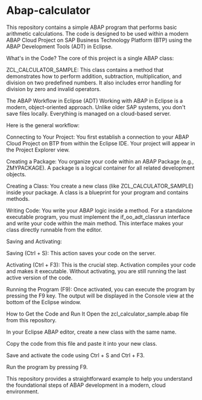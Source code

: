 # Abap-calculator
This repository contains a simple ABAP program that performs basic arithmetic calculations. The code is designed to be used within a modern ABAP Cloud Project on SAP Business Technology Platform (BTP) using the ABAP Development Tools (ADT) in Eclipse.

What's in the Code?
The core of this project is a single ABAP class:

ZCL_CALCULATOR_SAMPLE: This class contains a method that demonstrates how to perform addition, subtraction, multiplication, and division on two predefined numbers. It also includes error handling for division by zero and invalid operators.

The ABAP Workflow in Eclipse (ADT)
Working with ABAP in Eclipse is a modern, object-oriented approach. Unlike older SAP systems, you don't save files locally. Everything is managed on a cloud-based server.

Here is the general workflow:

Connecting to Your Project: You first establish a connection to your ABAP Cloud Project on BTP from within the Eclipse IDE. Your project will appear in the Project Explorer view.

Creating a Package: You organize your code within an ABAP Package (e.g., ZMYPACKAGE). A package is a logical container for all related development objects.

Creating a Class: You create a new class (like ZCL_CALCULATOR_SAMPLE) inside your package. A class is a blueprint for your program and contains methods.

Writing Code: You write your ABAP logic inside a method. For a standalone executable program, you must implement the if_oo_adt_classrun interface and write your code within the main method. This interface makes your class directly runnable from the editor.

Saving and Activating:

Saving (Ctrl + S): This action saves your code on the server.

Activating (Ctrl + F3): This is the crucial step. Activation compiles your code and makes it executable. Without activating, you are still running the last active version of the code.

Running the Program (F9): Once activated, you can execute the program by pressing the F9 key. The output will be displayed in the Console view at the bottom of the Eclipse window.

How to Get the Code and Run It
Open the zcl_calculator_sample.abap file from this repository.

In your Eclipse ABAP editor, create a new class with the same name.

Copy the code from this file and paste it into your new class.

Save and activate the code using Ctrl + S and Ctrl + F3.

Run the program by pressing F9.

This repository provides a straightforward example to help you understand the foundational steps of ABAP development in a modern, cloud environment.



